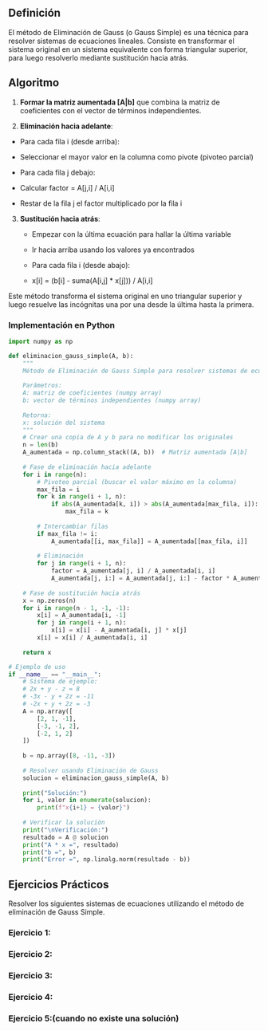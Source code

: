 ## Definición
El método de Eliminación de Gauss (o Gauss Simple) es una técnica para resolver sistemas
de ecuaciones lineales. Consiste en transformar el sistema original en un sistema equivalente
con forma triangular superior, para luego resolverlo mediante sustitución hacia atrás.

## Algoritmo 
1. **Formar la matriz aumentada [A|b]** que combina la matriz de coeficientes con el vector de términos independientes.

2. **Eliminación hacia adelante**:
   
- Para cada fila i (desde arriba):

- Seleccionar el mayor valor en la columna como pivote (pivoteo parcial)

- Para cada fila j debajo:
  
- Calcular factor = A[j,i] / A[i,i]
  
- Restar de la fila j el factor multiplicado por la fila i

3. **Sustitución hacia atrás**:
   
   - Empezar con la última ecuación para hallar la última variable
     
   - Ir hacia arriba usando los valores ya encontrados
     
   - Para cada fila i (desde abajo):
     
   - x[i] = (b[i] - suma(A[i,j] * x[j])) / A[i,i]

Este método transforma el sistema original en uno triangular superior y luego resuelve las incógnitas
una por una desde la última hasta la primera.

### Implementación en Python
```python
import numpy as np

def eliminacion_gauss_simple(A, b):
    """
    Método de Eliminación de Gauss Simple para resolver sistemas de ecuaciones lineales
    
    Parámetros:
    A: matriz de coeficientes (numpy array)
    b: vector de términos independientes (numpy array)
    
    Retorna:
    x: solución del sistema
    """
    # Crear una copia de A y b para no modificar los originales
    n = len(b)
    A_aumentada = np.column_stack((A, b))  # Matriz aumentada [A|b]
    
    # Fase de eliminación hacia adelante
    for i in range(n):
        # Pivoteo parcial (buscar el valor máximo en la columna)
        max_fila = i
        for k in range(i + 1, n):
            if abs(A_aumentada[k, i]) > abs(A_aumentada[max_fila, i]):
                max_fila = k
        
        # Intercambiar filas
        if max_fila != i:
            A_aumentada[[i, max_fila]] = A_aumentada[[max_fila, i]]
        
        # Eliminación
        for j in range(i + 1, n):
            factor = A_aumentada[j, i] / A_aumentada[i, i]
            A_aumentada[j, i:] = A_aumentada[j, i:] - factor * A_aumentada[i, i:]
    
    # Fase de sustitución hacia atrás
    x = np.zeros(n)
    for i in range(n - 1, -1, -1):
        x[i] = A_aumentada[i, -1]
        for j in range(i + 1, n):
            x[i] = x[i] - A_aumentada[i, j] * x[j]
        x[i] = x[i] / A_aumentada[i, i]
    
    return x

# Ejemplo de uso
if __name__ == "__main__":
    # Sistema de ejemplo: 
    # 2x + y - z = 8
    # -3x - y + 2z = -11
    # -2x + y + 2z = -3
    A = np.array([
        [2, 1, -1],
        [-3, -1, 2],
        [-2, 1, 2]
    ])
    
    b = np.array([8, -11, -3])
    
    # Resolver usando Eliminación de Gauss
    solucion = eliminacion_gauss_simple(A, b)
    
    print("Solución:")
    for i, valor in enumerate(solucion):
        print(f"x{i+1} = {valor}")
    
    # Verificar la solución
    print("\nVerificación:")
    resultado = A @ solucion
    print("A * x =", resultado)
    print("b =", b)
    print("Error =", np.linalg.norm(resultado - b))
```
## Ejercicios Prácticos
Resolver los siguientes sistemas de ecuaciones utilizando el método de eliminación de Gauss Simple.
### Ejercicio 1:
### Ejercicio 2:
### Ejercicio 3:
### Ejercicio 4:
### Ejercicio 5:(cuando no existe una solución)
